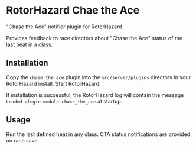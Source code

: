 # RotorHazard Chae the Ace
"Chase the Ace" notifier plugin for RotorHazard

Provides feedback to race directors about "Chase the Ace" status of the last heat in a class.

## Installation

Copy the `chase_the_ace` plugin into the `src/server/plugins` directory in your RotorHazard install. Start RotorHazard.

If installation is successful, the RotorHazard log will contain the message `Loaded plugin module chase_the_ace` at startup.

## Usage

Run the last defined heat in any class. CTA status notifications are provided on race save.
